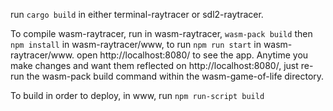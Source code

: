 run `cargo build` in either terminal-raytracer or sdl2-raytracer.

To compile wasm-raytracer, run in wasm-raytracer, `wasm-pack build`
then `npm install` in wasm-raytracer/www,
to run `npm run start` in wasm-raytracer/www. open http://localhost:8080/ to see the app.
Anytime you make changes and want them reflected on http://localhost:8080/, just re-run the wasm-pack build command within the wasm-game-of-life directory.

To build in order to deploy, in www, run `npm run-script build`
